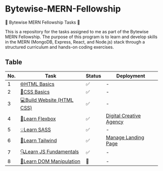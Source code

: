 # Bytewise-MERN-Fellowship

🚀 Bytewise MERN Fellowship Tasks 🚀

This is a repository for the tasks assigned to me as part of the Bytewise MERN Fellowship. The purpose of this program is to learn and develop skills in the MERN (MongoDB, Express, React, and Node.js) stack through a structured curriculum and hands-on coding exercises.

## Table

| No. | Task | Status | Deployment |
| --- | ---- | ------ | ---------- |
| 1   | [🌐HTML Basics](https://youtu.be/UB1O30fR-EE) | ✅ | - |
| 2   | [🎨CSS Basics](https://youtu.be/yfoY53QXEnI) | ✅ | - |
| 3   | [💻Build Website (HTML CSS)](https://www.youtube.com/watch?v=lvYnfMOUOJY) | ✅ | - |
| 4   | [🚀Learn Flexbox](https://www.youtube.com/watch?v=3YW65K6LcIA) | ✅ | [Digital Creative Agency](https://digital-creative-agency.netlify.app/) |
| 5   | [💡Learn SASS](https://www.youtube.com/watch?v=_a5j7KoflTs) | ✅ | - |
| 6   | [🌈Learn Tailwind](https://www.youtube.com/watch?v=dFgzHOX84xQ&t=336s) | ✅ | [Manage Landing Page](https://manage-landing-page-x.netlify.app/) |
| 7   | [🔍Learn JS Fundamentals](https://youtu.be/XIOLqoPHCJ4) | ✅ | - |
| 8   | [🤔Learn DOM Manipulation](https://www.youtube.com/watch?v=5fb2aPlgoys) | 🔄 | - |

